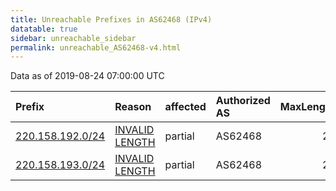 ```yaml
---
title: Unreachable Prefixes in AS62468 (IPv4)
datatable: true
sidebar: unreachable_sidebar
permalink: unreachable_AS62468-v4.html
---
```


Data as of 2019-08-24 07:00:00 UTC


<div class="datatable-begin"></div>

| Prefix                                                     | Reason                                                                                                     | affected   | Authorized AS   |   MaxLength | Anchor                                       |   unreachable /24s |
|:-----------------------------------------------------------|:-----------------------------------------------------------------------------------------------------------|:-----------|:----------------|------------:|:---------------------------------------------|-------------------:|
| [220.158.192.0/24](https://stat.ripe.net/220.158.192.0/24) | [INVALID LENGTH](https://rpki-validator.ripe.net/announcement-preview?asn=AS62468&prefix=220.158.192.0/24) | partial    | AS62468         |          22 | [APNIC](unreachable_APNIC_RPKI_Root-v4.html) |                  1 |
| [220.158.193.0/24](https://stat.ripe.net/220.158.193.0/24) | [INVALID LENGTH](https://rpki-validator.ripe.net/announcement-preview?asn=AS62468&prefix=220.158.193.0/24) | partial    | AS62468         |          22 | [APNIC](unreachable_APNIC_RPKI_Root-v4.html) |                  1 |

<div class="datatable-end"></div>